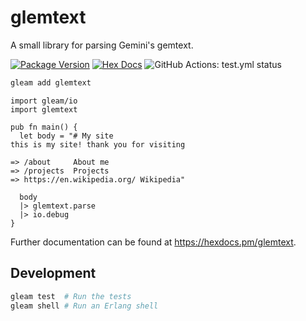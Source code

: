 # glemtext
A small library for parsing Gemini's gemtext.

[![Package Version](https://img.shields.io/hexpm/v/glemtext)](https://hex.pm/packages/glemtext)
[![Hex Docs](https://img.shields.io/badge/hex-docs-ffaff3)](https://hexdocs.pm/glemtext/)
![GitHub Actions: test.yml status](https://github.com/myrkvi/glemtext/actions/workflows/test.yml/badge.svg)

```sh
gleam add glemtext
```
```gleam
import gleam/io
import glemtext

pub fn main() {
  let body = "# My site
this is my site! thank you for visiting

=> /about     About me
=> /projects  Projects
=> https://en.wikipedia.org/ Wikipedia"

  body
  |> glemtext.parse
  |> io.debug
}
```

Further documentation can be found at <https://hexdocs.pm/glemtext>.

## Development

```sh
gleam test  # Run the tests
gleam shell # Run an Erlang shell
```
